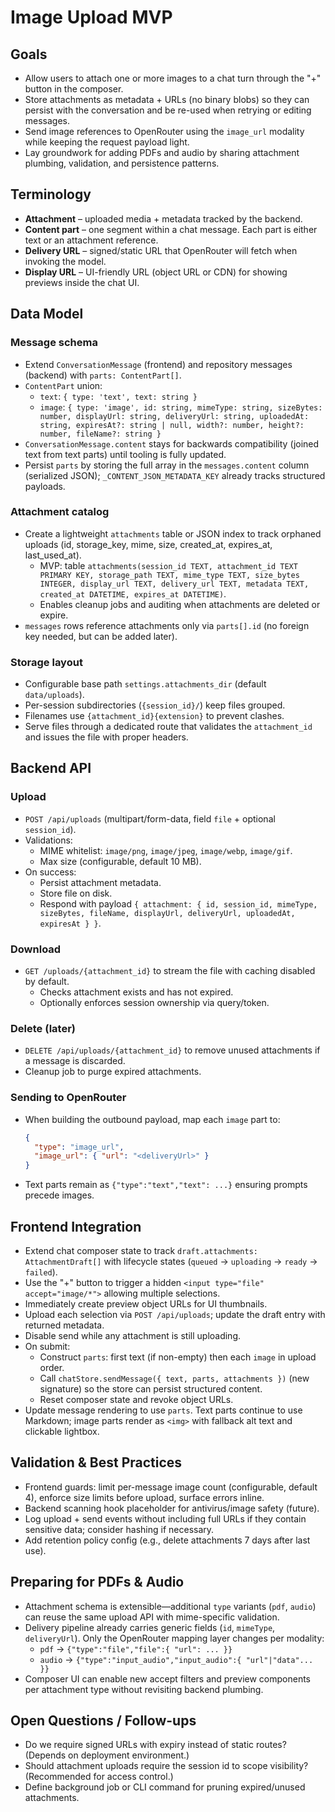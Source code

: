 # Image Upload MVP

## Goals
- Allow users to attach one or more images to a chat turn through the "+" button in the composer.
- Store attachments as metadata + URLs (no binary blobs) so they can persist with the conversation and be re-used when retrying or editing messages.
- Send image references to OpenRouter using the `image_url` modality while keeping the request payload light.
- Lay groundwork for adding PDFs and audio by sharing attachment plumbing, validation, and persistence patterns.

## Terminology
- **Attachment** – uploaded media + metadata tracked by the backend.
- **Content part** – one segment within a chat message. Each part is either text or an attachment reference.
- **Delivery URL** – signed/static URL that OpenRouter will fetch when invoking the model.
- **Display URL** – UI-friendly URL (object URL or CDN) for showing previews inside the chat UI.

## Data Model
### Message schema
- Extend `ConversationMessage` (frontend) and repository messages (backend) with `parts: ContentPart[]`.
- `ContentPart` union:
  - `text`: `{ type: 'text', text: string }`
  - `image`: `{ type: 'image', id: string, mimeType: string, sizeBytes: number, displayUrl: string, deliveryUrl: string, uploadedAt: string, expiresAt?: string | null, width?: number, height?: number, fileName?: string }`
- `ConversationMessage.content` stays for backwards compatibility (joined text from text parts) until tooling is fully updated.
- Persist `parts` by storing the full array in the `messages.content` column (serialized JSON); `_CONTENT_JSON_METADATA_KEY` already tracks structured payloads.

### Attachment catalog
- Create a lightweight `attachments` table or JSON index to track orphaned uploads (id, storage_key, mime, size, created_at, expires_at, last_used_at).
  - MVP: table `attachments(session_id TEXT, attachment_id TEXT PRIMARY KEY, storage_path TEXT, mime_type TEXT, size_bytes INTEGER, display_url TEXT, delivery_url TEXT, metadata TEXT, created_at DATETIME, expires_at DATETIME)`.
  - Enables cleanup jobs and auditing when attachments are deleted or expire.
- `messages` rows reference attachments only via `parts[].id` (no foreign key needed, but can be added later).

### Storage layout
- Configurable base path `settings.attachments_dir` (default `data/uploads`).
- Per-session subdirectories (`{session_id}/`) keep files grouped.
- Filenames use `{attachment_id}{extension}` to prevent clashes.
- Serve files through a dedicated route that validates the `attachment_id` and issues the file with proper headers.

## Backend API
### Upload
- `POST /api/uploads` (multipart/form-data, field `file` + optional `session_id`).
- Validations:
  - MIME whitelist: `image/png`, `image/jpeg`, `image/webp`, `image/gif`.
  - Max size (configurable, default 10 MB).
- On success:
  - Persist attachment metadata.
  - Store file on disk.
  - Respond with payload `{ attachment: { id, session_id, mimeType, sizeBytes, fileName, displayUrl, deliveryUrl, uploadedAt, expiresAt } }`.

### Download
- `GET /uploads/{attachment_id}` to stream the file with caching disabled by default.
  - Checks attachment exists and has not expired.
  - Optionally enforces session ownership via query/token.

### Delete (later)
- `DELETE /api/uploads/{attachment_id}` to remove unused attachments if a message is discarded.
- Cleanup job to purge expired attachments.

### Sending to OpenRouter
- When building the outbound payload, map each `image` part to:
  ```json
  {
    "type": "image_url",
    "image_url": { "url": "<deliveryUrl>" }
  }
  ```
- Text parts remain as `{"type":"text","text": ...}` ensuring prompts precede images.

## Frontend Integration
- Extend chat composer state to track `draft.attachments: AttachmentDraft[]` with lifecycle states (`queued` -> `uploading` -> `ready` -> `failed`).
- Use the "+" button to trigger a hidden `<input type="file" accept="image/*">` allowing multiple selections.
- Immediately create preview object URLs for UI thumbnails.
- Upload each selection via `POST /api/uploads`; update the draft entry with returned metadata.
- Disable send while any attachment is still uploading.
- On submit:
  - Construct `parts`: first text (if non-empty) then each `image` in upload order.
  - Call `chatStore.sendMessage({ text, parts, attachments })` (new signature) so the store can persist structured content.
  - Reset composer state and revoke object URLs.
- Update message rendering to use `parts`. Text parts continue to use Markdown; image parts render as `<img>` with fallback alt text and clickable lightbox.

## Validation & Best Practices
- Frontend guards: limit per-message image count (configurable, default 4), enforce size limits before upload, surface errors inline.
- Backend scanning hook placeholder for antivirus/image safety (future).
- Log upload + send events without including full URLs if they contain sensitive data; consider hashing if necessary.
- Add retention policy config (e.g., delete attachments 7 days after last use).

## Preparing for PDFs & Audio
- Attachment schema is extensible—additional `type` variants (`pdf`, `audio`) can reuse the same upload API with mime-specific validation.
- Delivery pipeline already carries generic fields (`id`, `mimeType`, `deliveryUrl`). Only the OpenRouter mapping layer changes per modality:
  - `pdf` -> `{"type":"file","file":{ "url": ... }}`
  - `audio` -> `{"type":"input_audio","input_audio":{ "url"|"data"... }}`
- Composer UI can enable new accept filters and preview components per attachment type without revisiting backend plumbing.

## Open Questions / Follow-ups
- Do we require signed URLs with expiry instead of static routes? (Depends on deployment environment.)
- Should attachment uploads require the session id to scope visibility? (Recommended for access control.)
- Define background job or CLI command for pruning expired/unused attachments.

